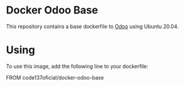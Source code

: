 # Docker Odoo Base

This repository contains a base dockerfile to [Odoo](www.odoo.com) using Ubuntu 20.04. 

# Using

To use this image, add the following line to your dockerfile:

FROM code137oficial/docker-odoo-base
